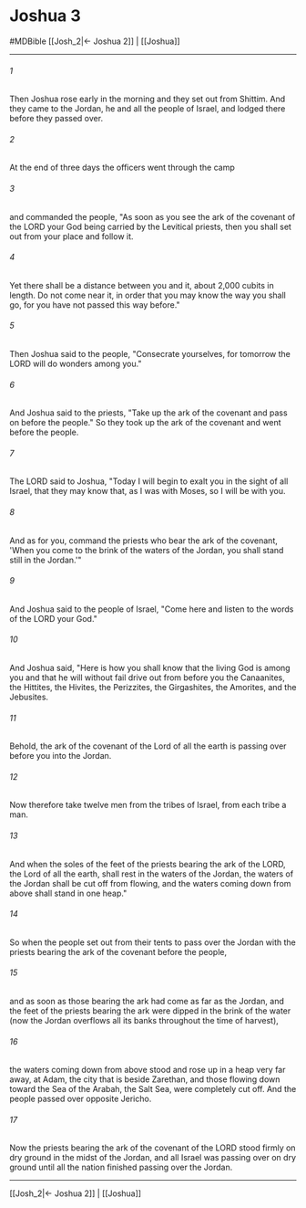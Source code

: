 # Joshua 3
#MDBible
[[Josh_2|← Joshua 2]] | [[Joshua]]

***

###### 1 

Then Joshua rose early in the morning and they set out from Shittim. And they came to the Jordan, he and all the people of Israel, and lodged there before they passed over. 

###### 2 

At the end of three days the officers went through the camp 

###### 3 

and commanded the people, "As soon as you see the ark of the covenant of the LORD your God being carried by the Levitical priests, then you shall set out from your place and follow it. 

###### 4 

Yet there shall be a distance between you and it, about 2,000 cubits in length. Do not come near it, in order that you may know the way you shall go, for you have not passed this way before." 

###### 5 

Then Joshua said to the people, "Consecrate yourselves, for tomorrow the LORD will do wonders among you." 

###### 6 

And Joshua said to the priests, "Take up the ark of the covenant and pass on before the people." So they took up the ark of the covenant and went before the people. 

###### 7 

The LORD said to Joshua, "Today I will begin to exalt you in the sight of all Israel, that they may know that, as I was with Moses, so I will be with you. 

###### 8 

And as for you, command the priests who bear the ark of the covenant, 'When you come to the brink of the waters of the Jordan, you shall stand still in the Jordan.'" 

###### 9 

And Joshua said to the people of Israel, "Come here and listen to the words of the LORD your God." 

###### 10 

And Joshua said, "Here is how you shall know that the living God is among you and that he will without fail drive out from before you the Canaanites, the Hittites, the Hivites, the Perizzites, the Girgashites, the Amorites, and the Jebusites. 

###### 11 

Behold, the ark of the covenant of the Lord of all the earth is passing over before you into the Jordan. 

###### 12 

Now therefore take twelve men from the tribes of Israel, from each tribe a man. 

###### 13 

And when the soles of the feet of the priests bearing the ark of the LORD, the Lord of all the earth, shall rest in the waters of the Jordan, the waters of the Jordan shall be cut off from flowing, and the waters coming down from above shall stand in one heap." 

###### 14 

So when the people set out from their tents to pass over the Jordan with the priests bearing the ark of the covenant before the people, 

###### 15 

and as soon as those bearing the ark had come as far as the Jordan, and the feet of the priests bearing the ark were dipped in the brink of the water (now the Jordan overflows all its banks throughout the time of harvest), 

###### 16 

the waters coming down from above stood and rose up in a heap very far away, at Adam, the city that is beside Zarethan, and those flowing down toward the Sea of the Arabah, the Salt Sea, were completely cut off. And the people passed over opposite Jericho. 

###### 17 

Now the priests bearing the ark of the covenant of the LORD stood firmly on dry ground in the midst of the Jordan, and all Israel was passing over on dry ground until all the nation finished passing over the Jordan. 

***

[[Josh_2|← Joshua 2]] | [[Joshua]]
